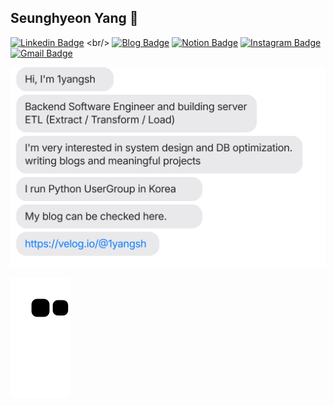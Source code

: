 ## Seunghyeon Yang 👋

[![Linkedin Badge](https://img.shields.io/badge/LinkedIn-0077B5?style=for-the-badge&logo=linkedin&logoColor=white&l&link=https://www.linkedin.com/in/yangseunghyeon/)]([https://1yangsh-blog.vercel.app/](https://www.linkedin.com/in/yangseunghyeon/))
<br/>
[![Blog Badge](http://img.shields.io/badge/-Blog-20C997??style=flat-square&logo=Velog&logoColor=white&l&link=https://1yangsh-blog.vercel.app/)](https://1yangsh-blog.vercel.app/)
[![Notion Badge](http://img.shields.io/badge/Notion-%2391A8D1?style=flat&logo=Notion&logoColor=white&link=https://www.notion.so/1yangsh/8fa014fa9f1b4ed2a4d543defb9794ec)](https://www.notion.so/1yangsh/8fa014fa9f1b4ed2a4d543defb9794ec)
[![Instagram Badge](http://img.shields.io/badge/Instagram-E4405F?style=flat&logo=Instagram&logoColor=white&link=https://www.instagram.com/yangsh_/)](https://www.instagram.com/yangsh_/)
[![Gmail Badge](https://img.shields.io/badge/Gmail-d14836?style=flat&logo=Gmail&logoColor=white&link=mailto:ysh410@gmail.com)](mailto:ysh410@gmail.com)


[![](https://github.com/1yangsh/1yangsh/blob/main/chat.svg)](https://velog.io/@1yangsh)


![](https://github.com/1yangsh/1yangsh/blob/output/github-contribution-grid-snake.svg)
